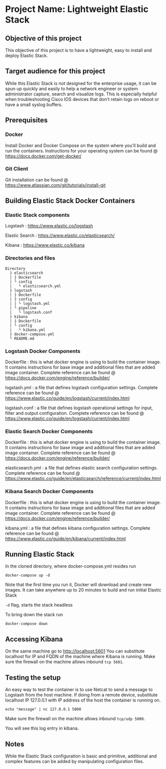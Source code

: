 # Project Name: Lightweight Elastic Stack

## Objective of this project

This objective of this project is to have a lightweight, easy to install and deploy Elastic Stack.

## Target audience for this project

While this Elastic Stack is not designed for the enterprise usage, it can be spun up quickly and easily to help a network engineer or system administrator capture, search and visualize logs. This is especially helpful when troubleshooting Cisco IOS devices that don't retain logs on reboot or have a small syslog buffers.

## Prerequisites

### Docker
Install Docker and Docker Compose on the system where you'll build and run the containers. Instructions for your operating system can be found @ <https://docs.docker.com/get-docker/>

### Git Client
Git installation can be found @ <https://www.atlassian.com/git/tutorials/install-git>


## Building Elastic Stack Docker Containers

### Elastic Stack components
Logstash 
:  <https://www.elastic.co/logstash>

Elastic Search 
:  <https://www.elastic.co/elasticsearch/>

Kibana 
:  <https://www.elastic.co/kibana>

### Directories and files
```
Directory
  ├ elasticsearch
  | ├ Dockerfile
  | └ config
  |   └ elasticsearch.yml
  ├ logstash
  | ├ Dockerfile
  | ├ config
  | | └ logstash.yml
  | └ pipeline
  |   └ logstash.conf
  ├ kibana
  | ├ Dockerfile
  | └ config
  |   └ kibana.yml
  ├ docker-compose.yml
  └ README.md
```
### Logstash Docker Components
Dockerfile 
:  this is what docker engine is using to build the container image. It contains instructions for base image and additional files that are added image container. Complete reference can be found @ <https://docs.docker.com/engine/reference/builder/>

logstash.yml
:  a file that defines logstash configuration settings. Complete reference can be found @ <https://www.elastic.co/guide/en/logstash/current/index.html>

logstash.conf
:  a file that defines logstash operational settings for input, filter and output configuration. Complete reference can be found @ <https://www.elastic.co/guide/en/logstash/current/index.html>

### Elastic Search Docker Components
Dockerfile 
:  this is what docker engine is using to build the container image. It contains instructions for base image and additional files that are added image container. Complete reference can be found @ <https://docs.docker.com/engine/reference/builder/>

elasticsearch.yml
:  a file that defines elastic search configuration settings. Complete reference can be found @ <https://www.elastic.co/guide/en/elasticsearch/reference/current/index.html>


### Kibana Search Docker Components
Dockerfile 
:  this is what docker engine is using to build the container image. It contains instructions for base image and additional files that are added image container. Complete reference can be found @ <https://docs.docker.com/engine/reference/builder/>

kibana.yml
:  a file that defines kibana configuration settings. Complete reference can be found @ <https://www.elastic.co/guide/en/kibana/current/index.html>


## Running Elastic Stack

In the cloned directory, where docker-compose.yml resides run

```
docker-compose up -d
```
Note that the first time you run it, Docker will download and create new images. It can take anywhere up to 20 minutes to build and run initial Elastic Stack

```-d``` flag, starts the stack headless

To bring down the stack run
```
docker-compose down
```

## Accessing Kibana
On the same machine go to <http://localhost:5601>
You can substitute localhost for IP and FQDN of the machine where Kibana is running. Make sure the firewall on the machine allows inbound ```tcp 5601```.


## Testing the setup
An easy way to test the container is to use Netcat to send a message to Logstash from the host machine. If doing from a remote device, substitute localhost IP 127.0.0.1 with IP address of the host the container is running on.
```
echo "message" | nc 127.0.0.1 5000
```
Make sure the firewall on the machine allows inbound ```tcp/udp 5000```.

You will see this log entry in kibana.

## Notes
While the Elastic Stack configuration is basic and primitive, additional and complex features can be added by manipulating configuration files.

